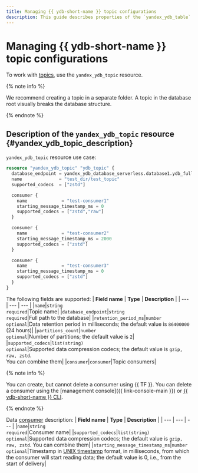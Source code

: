 ```yaml
---
title: Managing {{ ydb-short-name }} topic configurations
description: This guide describes properties of the `yandex_ydb_table` resource for managing {{ ydb-short-name }} topic configurations.
---
```


# Managing {{ ydb-short-name }} topic configurations

To work with [topics](https://ydb.tech/docs/ru/concepts/topic), use the `yandex_ydb_topic` resource.

{% note info %}

We recommend creating a topic in a separate folder. A topic in the database root visually breaks the database structure.

{% endnote %}

## Description of the `yandex_ydb_topic` resource {#yandex_ydb_topic_description}

`yandex_ydb_topic` resource use case:

```tf
resource "yandex_ydb_topic" "ydb_topic" {
  database_endpoint = yandex_ydb_database_serverless.database1.ydb_full_endpoint  # example of connecting to a DB
  name              = "test_dir/test_topic"
  supported_codecs  = ["zstd"]

  consumer {
    name             = "test-consumer1"
    starting_message_timestamp_ms = 0
    supported_codecs = ["zstd","raw"]
  }

  consumer {
    name             = "test-consumer2"
    starting_message_timestamp_ms = 2000
    supported_codecs = ["zstd"]
  }

  consumer {
    name             = "test-consumer3"
    starting_message_timestamp_ms = 0
    supported_codecs = ["zstd"]
  }
}
```

The following fields are supported:
| **Field name** | **Type** | **Description** |
| --- | --- | --- |
|`name`|`string`<br>`required`|Topic name|
|`database_endpoint`|`string`<br>`required`|Full path to the database|
|`retention_period_ms`|`number`<br>`optional`|Data retention period in milliseconds; the default value is `86400000` (24 hours)|
|`partitions_count`|`number`<br>`optional`|Number of partitions; the default value is `2`|
|`supported_codecs`|`list(string)`<br>`optional`|Supported data compression codecs; the default value is `gzip, raw, zstd`.<br>You can combine them|
|`consumer`|`consumer`|Topic consumers|

{% note info %}

You can create, but cannot delete a consumer using {{ TF }}. You can delete a consumer using the [management console]({{ link-console-main }}) or [{{ ydb-short-name }} CLI](https://ydb.tech/docs/en/reference/ydb-cli/install).

{% endnote %}

Data [consumer](https://ydb.tech/docs/ru/concepts/topic#consumer) description:
| **Field name** | **Type** | **Description** |
| --- | --- | --- |
|`name`|`string`<br>`required`|Consumer name|
|`supported_codecs`|`list(string)`<br>`optional`|Supported data compression codecs; the default value is `gzip, raw, zstd`. You can combine them|
|`starting_message_timestamp_ms`|`number`<br>`optional`|Timestamp in [UNIX timestamp](https://ru.wikipedia.org/wiki/Unix-время) format, in milliseconds, from which the consumer will start reading data; the default value is 0, i.e., from the start of delivery|
